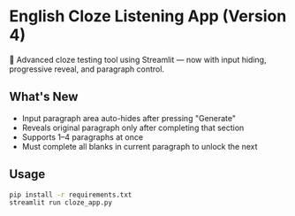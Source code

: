 # English Cloze Listening App (Version 4)

🧠 Advanced cloze testing tool using Streamlit — now with input hiding, progressive reveal, and paragraph control.

## What's New

- Input paragraph area auto-hides after pressing "Generate"
- Reveals original paragraph only after completing that section
- Supports 1–4 paragraphs at once
- Must complete all blanks in current paragraph to unlock the next

## Usage

```bash
pip install -r requirements.txt
streamlit run cloze_app.py
```
